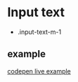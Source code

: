 # Input text

- .input-text-m-1

## example

[codepen live example](https://codepen.io/Endwall/pen/zYmmged)
